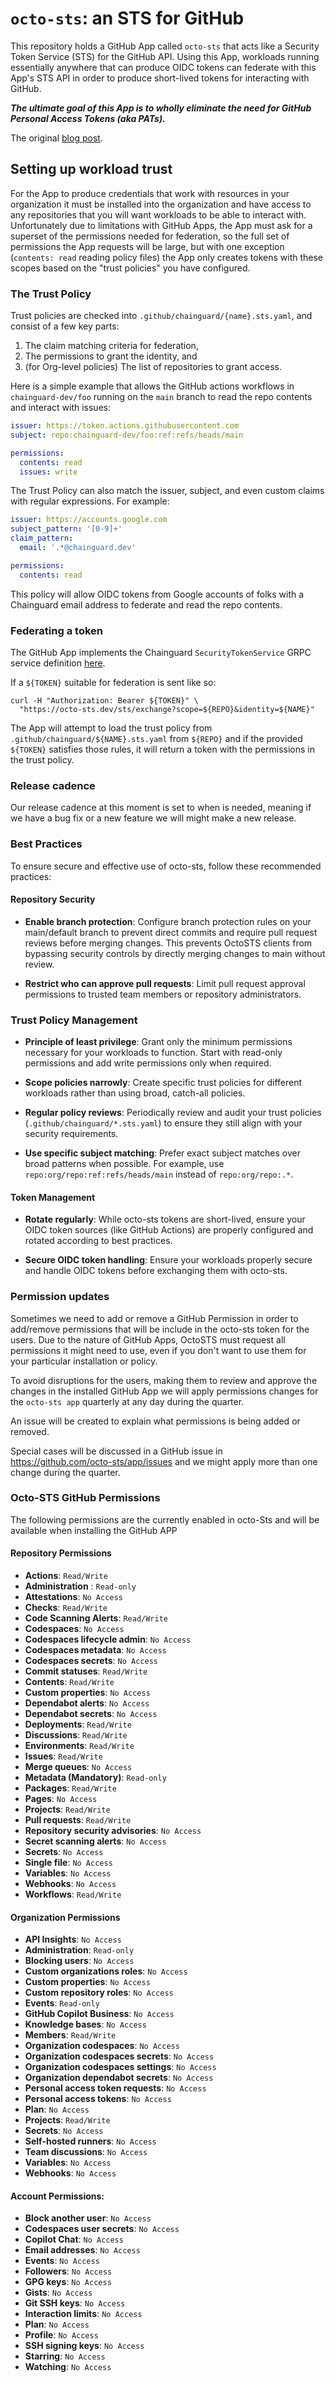 # `octo-sts`: an STS for GitHub

This repository holds a GitHub App called `octo-sts` that acts like a Security
Token Service (STS) for the GitHub API. Using this App, workloads running
essentially anywhere that can produce OIDC tokens can federate with this App's
STS API in order to produce short-lived tokens for interacting with GitHub.

**_The ultimate goal of this App is to wholly eliminate the need for GitHub
Personal Access Tokens (aka PATs)._**

The original [blog post](https://www.chainguard.dev/unchained/the-end-of-github-pats-you-cant-leak-what-you-dont-have).

## Setting up workload trust

For the App to produce credentials that work with resources in your organization
it must be installed into the organization and have access to any repositories
that you will want workloads to be able to interact with. Unfortunately due to
limitations with GitHub Apps, the App must ask for a superset of the permissions
needed for federation, so the full set of permissions the App requests will be
large, but with one exception (`contents: read` reading policy files) the App
only creates tokens with these scopes based on the "trust policies" you have
configured.

### The Trust Policy

Trust policies are checked into `.github/chainguard/{name}.sts.yaml`, and
consist of a few key parts:

1. The claim matching criteria for federation,
2. The permissions to grant the identity, and
3. (for Org-level policies) The list of repositories to grant access.

Here is a simple example that allows the GitHub actions workflows in
`chainguard-dev/foo` running on the `main` branch to read the repo contents and
interact with issues:

```yaml
issuer: https://token.actions.githubusercontent.com
subject: repo:chainguard-dev/foo:ref:refs/heads/main

permissions:
  contents: read
  issues: write
```

The Trust Policy can also match the issuer, subject, and even custom claims with
regular expressions. For example:

```yaml
issuer: https://accounts.google.com
subject_pattern: '[0-9]+'
claim_pattern:
  email: '.*@chainguard.dev'

permissions:
  contents: read
```

This policy will allow OIDC tokens from Google accounts of folks with a
Chainguard email address to federate and read the repo contents.

### Federating a token

The GitHub App implements the Chainguard `SecurityTokenService` GRPC service
definition [here](https://github.com/chainguard-dev/sdk/blob/main/proto/platform/oidc/v1/oidc.platform.proto#L13-L28).

If a `${TOKEN}` suitable for federation is sent like so:

```
curl -H "Authorization: Bearer ${TOKEN}" \
  "https://octo-sts.dev/sts/exchange?scope=${REPO}&identity=${NAME}"
```

The App will attempt to load the trust policy from
`.github/chainguard/${NAME}.sts.yaml` from `${REPO}` and if the provided `${TOKEN}`
satisfies those rules, it will return a token with the permissions in the trust
policy.

### Release cadence

Our release cadence at this moment is set to when is needed, meaning if we have a bug fix or a new feature
we will might make a new release.

### Best Practices

To ensure secure and effective use of octo-sts, follow these recommended practices:

#### Repository Security

- **Enable branch protection**: Configure branch protection rules on your main/default branch to prevent direct commits and require pull request reviews before merging changes. This prevents OctoSTS clients from bypassing security controls by directly merging changes to main without review.

- **Restrict who can approve pull requests**: Limit pull request approval permissions to trusted team members or repository administrators.

### Trust Policy Management

- **Principle of least privilege**: Grant only the minimum permissions necessary for your workloads to function. Start with read-only permissions and add write permissions only when required.

- **Scope policies narrowly**: Create specific trust policies for different workloads rather than using broad, catch-all policies.

- **Regular policy reviews**: Periodically review and audit your trust policies (`.github/chainguard/*.sts.yaml`) to ensure they still align with your security requirements.

- **Use specific subject matching**: Prefer exact subject matches over broad patterns when possible. For example, use `repo:org/repo:ref:refs/heads/main` instead of `repo:org/repo:.*`.

#### Token Management

- **Rotate regularly**: While octo-sts tokens are short-lived, ensure your OIDC token sources (like GitHub Actions) are properly configured and rotated according to best practices.

- **Secure OIDC token handling**: Ensure your workloads properly secure and handle OIDC tokens before exchanging them with octo-sts.

### Permission updates

Sometimes we need to add or remove a GitHub Permission in order to add/remove permissions that will be include in the
octo-sts token for the users. Due to the nature of GitHub Apps, OctoSTS must request all permissions it might need to use, even if you don't want to use them for your particular installation or policy.

To avoid disruptions for the users, making them to review and approve the changes in the installed GitHub App we
will apply permissions changes for the `octo-sts app` quarterly at any day during the quarter.

An issue will be created to explain what permissions is being added or removed.

Special cases will be discussed in a GitHub issue in https://github.com/octo-sts/app/issues and we might apply more than
one change during the quarter.

### Octo-STS GitHub Permissions

The following permissions are the currently enabled in octo-Sts and will be available when installing the GitHub APP

#### Repository Permissions

- **Actions**: `Read/Write`
- **Administration** : `Read-only`
- **Attestations**: `No Access`
- **Checks**: `Read/Write`
- **Code Scanning Alerts**: `Read/Write`
- **Codespaces**: `No Access`
- **Codespaces lifecycle admin**: `No Access`
- **Codespaces metadata**: `No Access`
- **Codespaces secrets**: `No Access`
- **Commit statuses**: `Read/Write`
- **Contents**: `Read/Write`
- **Custom properties**: `No Access`
- **Dependabot alerts**: `No Access`
- **Dependabot secrets**: `No Access`
- **Deployments**: `Read/Write`
- **Discussions**: `Read/Write`
- **Environments**: `Read/Write`
- **Issues**: `Read/Write`
- **Merge queues**: `No Access`
- **Metadata (Mandatory)**: `Read-only`
- **Packages**: `Read/Write`
- **Pages**: `No Access`
- **Projects**: `Read/Write`
- **Pull requests**: `Read/Write`
- **Repository security advisories**: `No Access`
- **Secret scanning alerts**: `No Access`
- **Secrets**: `No Access`
- **Single file**: `No Access`
- **Variables**: `No Access`
- **Webhooks**: `No Access`
- **Workflows**: `Read/Write`

#### Organization Permissions

- **API Insights**: `No Access`
- **Administration**: `Read-only`
- **Blocking users**: `No Access`
- **Custom organizations roles**: `No Access`
- **Custom properties**: `No Access`
- **Custom repository roles**: `No Access`
- **Events**: `Read-only`
- **GitHub Copilot Business**: `No Access`
- **Knowledge bases**: `No Access`
- **Members**: `Read/Write`
- **Organization codespaces**: `No Access`
- **Organization codespaces secrets**: `No Access`
- **Organization codespaces settings**: `No Access`
- **Organization dependabot secrets**: `No Access`
- **Personal access token requests**: `No Access`
- **Personal access tokens**: `No Access`
- **Plan**: `No Access`
- **Projects**: `Read/Write`
- **Secrets**: `No Access`
- **Self-hosted runners**: `No Access`
- **Team discussions**: `No Access`
- **Variables**: `No Access`
- **Webhooks**: `No Access`

#### Account Permissions:

- **Block another user**: `No Access`
- **Codespaces user secrets**: `No Access`
- **Copilot Chat**: `No Access`
- **Email addresses**: `No Access`
- **Events**: `No Access`
- **Followers**: `No Access`
- **GPG keys**: `No Access`
- **Gists**: `No Access`
- **Git SSH keys**: `No Access`
- **Interaction limits**: `No Access`
- **Plan**: `No Access`
- **Profile**: `No Access`
- **SSH signing keys**: `No Access`
- **Starring**: `No Access`
- **Watching**: `No Access`
